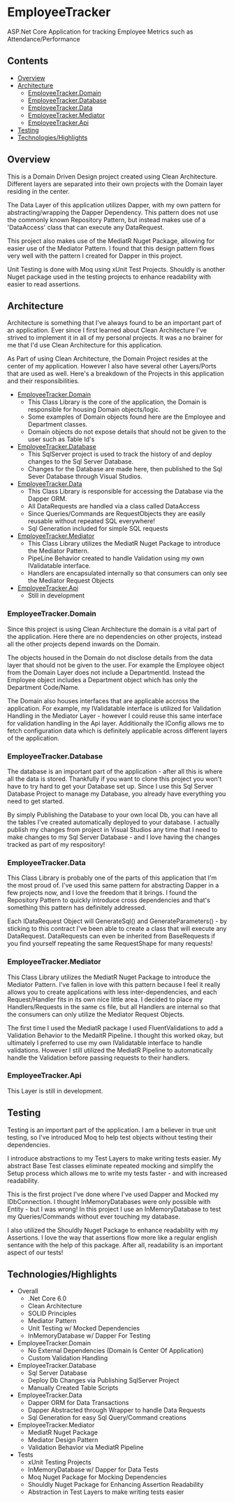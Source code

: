 # EmployeeTracker

ASP.Net Core Application for tracking Employee Metrics such as Attendance/Performance

## Contents
* [Overview](https://github.com/uhyeay2/EmployeeTracker/blob/main/README.md#overview)   
* [Architecture](https://github.com/uhyeay2/EmployeeTracker/blob/main/README.md#architecture)
  * [EmployeeTracker.Domain](https://github.com/uhyeay2/EmployeeTracker/blob/main/README.md#employeetrackerdomain)
  * [EmployeeTracker.Database](https://github.com/uhyeay2/EmployeeTracker/blob/main/README.md#employeetrackerdatabase)
  * [EmployeeTracker.Data](https://github.com/uhyeay2/EmployeeTracker/blob/main/README.md#employeetrackerdata)
  * [EmployeeTracker.Mediator](https://github.com/uhyeay2/EmployeeTracker/blob/main/README.md#employeetrackermediator)
  * [EmployeeTracker.Api](https://github.com/uhyeay2/EmployeeTracker/blob/main/README.md#employeetrackerapi)
* [Testing](https://github.com/uhyeay2/EmployeeTracker/blob/main/README.md#Testing)
* [Technologies/Highlights](https://github.com/uhyeay2/EmployeeTracker/blob/main/README.md#technologieshighlights)

## Overview

This is a Domain Driven Design project created using Clean Architecture. Different layers are separated into their own projects with the Domain layer residing in the center. 

The Data Layer of this application utilizes Dapper, with my own pattern for abstracting/wrapping the Dapper Dependency. This pattern does not use the commonly known Repository Pattern, but instead makes use of a 'DataAccess' class that can execute any DataRequest.

This project also makes use of the MediatR Nuget Package, allowing for easier use of the Mediator Pattern. I found that this design pattern flows very well with the pattern I created for Dapper in this project.

Unit Testing is done with Moq using xUnit Test Projects. Shouldly is another Nuget package used in the testing projects to enhance readability with easier to read assertions. 

## Architecture

Architecture is something that I've always found to be an important part of an application. Ever since I first learned about Clean Architecture I've strived to implement it in all of my personal projects. It was a no brainer for me that I'd use Clean Architecture for this application.

As Part of using Clean Architecture, the Domain Project resides at the center of my application. However I also have several other Layers/Ports that are used as well. Here's a breakdown of the Projects in this application and their responsibilities.

- [EmployeeTracker.Domain](https://github.com/uhyeay2/EmployeeTracker/blob/main/README.md#employeetrackerdomain)
  - This Class Library is the core of the application, the Domain is responsible for housing Domain objects/logic.
  - Some examples of Domain objects found here are the Employee and Department classes.
  - Domain objects do not expose details that should not be given to the user such as Table Id's
- [EmployeeTracker.Database](https://github.com/uhyeay2/EmployeeTracker/blob/main/README.md#employeetrackerdatabase)
  - This SqlServer project is used to track the history of and deploy changes to the Sql Server Database.
  - Changes for the Database are made here, then published to the Sql Sever Database through Visual Studios.
- [EmployeeTracker.Data](https://github.com/uhyeay2/EmployeeTracker/blob/main/README.md#employeetrackerdata)
  - This Class Library is responsible for accessing the Database via the Dapper ORM.
  - All DataRequests are handled via a class called DataAccess
  - Since Queries/Commands are RequestObjects they are easily reusable without repeated SQL everywhere!
  - Sql Generation included for simple SQL requests
- [EmployeeTracker.Mediator](https://github.com/uhyeay2/EmployeeTracker/blob/main/README.md#employeetrackermediator)
  - This Class Library utilizes the MediatR Nuget Package to introduce the Mediator Pattern.
  - PipeLine Behavior created to handle Validation using my own IValidatable interface.
  - Handlers are encapsulated internally so that consumers can only see the Mediator Request Objects
- [EmployeeTracker.Api](https://github.com/uhyeay2/EmployeeTracker/blob/main/README.md#employeetrackerapi)
  - Still in development
  
### EmployeeTracker.Domain

Since this project is using Clean Architecture the domain is a vital part of the application. Here there are no dependencies on other projects, instead all the other projects depend inwards on the Domain. 

The objects housed in the Domain do not disclose details from the data layer that should not be given to the user. For example the Employee object from the Domain Layer does not include a DepartmentId. Instead the Employee object includes a Department object which has only the Department Code/Name.

The Domain also houses interfaces that are applicable accross the application. For example, my IValidatable interface is utilized for Validation Handling in the Mediator Layer - however I could reuse this same interface for validation handling in the Api layer. Additionally the IConfig allows me to fetch configuration data which is definitely applicable across different layers of the application.

### EmployeeTracker.Database

The database is an important part of the application - after all this is where all the data is stored. Thankfully if you want to clone this project you won't have to try hard to get your Database set up. Since I use this Sql Server Database Project to manage my Database, you already have everything you need to get started.

By simply Publishing the Database to your own local Db, you can have all the tables I've created automatically deployed to your database. I actually publish my changes from project in Visual Studios any time that I need to make changes to my Sql Server Database - and I love having the changes tracked as part of my respository!

### EmployeeTracker.Data

This Class Library is probably one of the parts of this application that I'm the most proud of. I've used this same pattern for abstracting Dapper in a few projects now, and I love the freedom that it brings. I found the Repository Pattern to quickly introduce cross dependencies and that's something this pattern has definitely addressed.

Each IDataRequest Object will GenerateSql() and GenerateParameters() - by sticking to this contract I've been able to create a class that will execute any DataRequest. DataRequests can even be inherited from BaseRequests if you find yourself repeating the same RequestShape for many requests!

### EmployeeTracker.Mediator

This Class Library utilizes the MediatR Nuget Package to introduce the Mediator Pattern. I've fallen in love with this pattern because I feel it really allows you to create applications with less inter-dependencies, and each Request/Handler fits in its own nice little area. I decided to place my Handlers/Requests in the same cs file, but all Handlers are internal so that the consumers can only utilize the Mediator Request Objects.

The first time I used the MediatR package I used FluentValidations to add a Validation Behavior to the MedaitR Pipeline. I thought this worked okay, but ultimately I preferred to use my own IValidatable interface to handle validations. However I still utilized the MediatR Pipeline to automatically handle the Validation before passing requests to their handlers.

### EmployeeTracker.Api

This Layer is still in development.

## Testing

Testing is an important part of the application. I am a believer in true unit testing, so I've introduced Moq to help test objects without testing their dependencies. 

I introduce abstractions to my Test Layers to make writing tests easier. My abstract Base Test classes eliminate repeated mocking and simplify the Setup process which allows me to write my tests faster - and with increased readability.

This is the first project I've done where I've used Dapper and Mocked my IDbConnection. I thought InMemoryDatabases were only possible with Entity - but I was wrong! In this project I use an InMemoryDatabase to test my Queries/Commands without ever touching my database.

I also utilized the Shouldly Nuget Package to enhance readability with my Assertions. I love the way that assertions flow more like a regular english sentance with the help of this package. After all, readability is an important aspect of our tests!

## Technologies/Highlights

- Overall
  - .Net Core 6.0
  - Clean Architecture
  - SOLID Principles
  - Mediator Pattern
  - Unit Testing w/ Mocked Dependencies
  - InMemoryDatabase w/ Dapper For Testing
- EmployeeTracker.Domain
  - No External Dependencies (Domain Is Center Of Application)
  - Custom Validation Handling
- EmployeeTracker.Database
  - Sql Server Database
  - Deploy Db Changes via Publishing SqlServer Project
  - Manually Created Table Scripts
- EmployeeTracker.Data
  - Dapper ORM for Data Transactions
  - Dapper Abstracted through Wrapper to handle Data Requests
  - Sql Generation for easy Sql Query/Command creations
- EmployeeTracker.Mediator
  - MediatR Nuget Package
  - Mediator Design Pattern
  - Validation Behavior via MediatR Pipeline  
- Tests
  - xUnit Testing Projects
  - InMemoryDatabase w/ Dapper for Data Tests
  - Moq Nuget Package for Mocking Dependencies
  - Shouldly Nuget Package for Enhancing Assertion Readability
  - Abstraction in Test Layers to make writing tests easier
